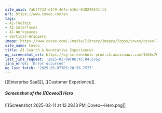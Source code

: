 ```yaml
---
site_uuid: 7abf7722-e1f9-4d4e-b16d-0d824957cfc5
url: https://www.coveo.com/en
tags:
- AI-Toolkit
- AI-Interfaces
- AI-Workspaces
- Vertical-Wrappers
image: https://www.coveo.com/-/media/library/images/logos/coveo/coveo-logo-ogimage-reskin.png
site_name: Coveo
title: AI-Search & Generative Experiences
og_screenshot_url: https://og-screenshots-prod.s3.amazonaws.com/1366x768/80/false/761047facaa18ea19ca4343906c6f818acedc57267b411fa0e7b7fe6f71d7337.jpeg
last_jina_request: '2025-03-09T06:45:04.676Z'
jina_error: 'Error occurred'
og_last_fetch: '2025-03-07T05:20:56.757Z'
---
```

[[Enterprise SaaS]], [[Customer Experience]]. 
##### Screenshot of the [[Coveo]] Hero
![[Screenshot 2025-02-11 at 12.28.13 PM_Coveo--Hero.png]]
